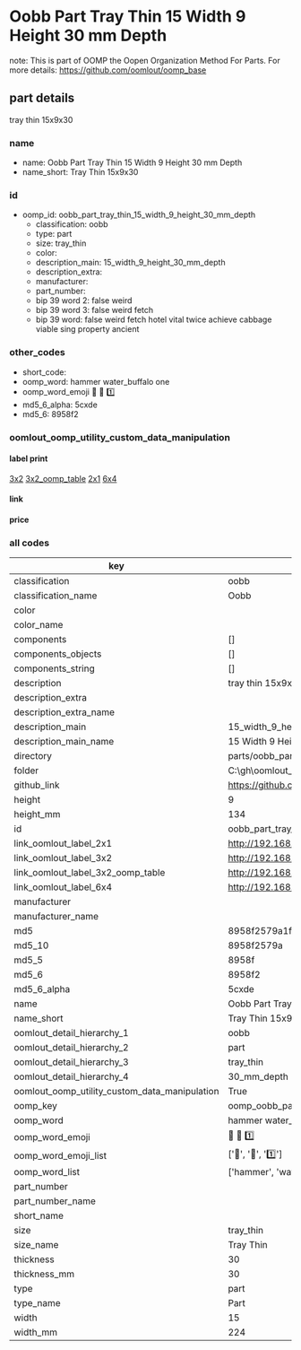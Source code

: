 # Oobb Part Tray Thin 15 Width 9 Height 30 mm Depth  

note: This is part of OOMP the Oopen Organization Method For Parts. For more details: https://github.com/oomlout/oomp_base

##  part details
  



tray thin 15x9x30



### name
* name: Oobb Part Tray Thin 15 Width 9 Height 30 mm Depth
* name_short: Tray Thin 15x9x30 
### id
* oomp_id: oobb_part_tray_thin_15_width_9_height_30_mm_depth
  * classification: oobb
  * type: part
  * size: tray_thin
  * color: 
  * description_main: 15_width_9_height_30_mm_depth
  * description_extra: 
  * manufacturer: 
  * part_number: 
  * bip 39 word 2: false weird
  * bip 39 word 3: false weird fetch
  * bip 39 word: false weird fetch hotel vital twice achieve cabbage viable sing property ancient

### other_codes
* short_code: 
* oomp_word: hammer water_buffalo one
* oomp_word_emoji :hammer: :water_buffalo: :one:
* md5_6_alpha: 5cxde
* md5_6: 8958f2






### oomlout_oomp_utility_custom_data_manipulation
#### label print
[3x2](http://192.168.1.245:1112/?label=oomp%205cxde)
[3x2_oomp_table](http://192.168.1.108:1112/?label=oomp%205cxde)
[2x1](http://192.168.1.242:1112/?label=oomp%205cxde)
[6x4](http://192.168.1.55:1112/?label=oomp%205cxde)    

#### link

                              

#### price







### all codes 
| key | value |  
| --- | --- |  
| classification | oobb |  
| classification_name | Oobb |  
| color |  |  
| color_name |  |  
| components | [] |  
| components_objects | [] |  
| components_string | [] |  
| description | tray thin 15x9x30 |  
| description_extra |  |  
| description_extra_name |  |  
| description_main | 15_width_9_height_30_mm_depth |  
| description_main_name | 15 Width 9 Height 30 mm Depth |  
| directory | parts/oobb_part_tray_thin_15_width_9_height_30_mm_depth |  
| folder | C:\gh\oomlout_oobb_version_4_generated_parts\parts\oobb_part_tray_thin_15_width_9_height_30_mm_depth |  
| github_link | https://github.com/oomlout/oomlout_oomp_part_src/tree/main/parts/oobb_part_tray_thin_15_width_9_height_30_mm_depth |  
| height | 9 |  
| height_mm | 134 |  
| id | oobb_part_tray_thin_15_width_9_height_30_mm_depth |  
| link_oomlout_label_2x1 | http://192.168.1.242:1112/?label=oomp%205cxde |  
| link_oomlout_label_3x2 | http://192.168.1.245:1112/?label=oomp%205cxde |  
| link_oomlout_label_3x2_oomp_table | http://192.168.1.108:1112/?label=oomp%205cxde |  
| link_oomlout_label_6x4 | http://192.168.1.55:1112/?label=oomp%205cxde |  
| manufacturer |  |  
| manufacturer_name |  |  
| md5 | 8958f2579a1fa03bad7a86e2aabe4a92 |  
| md5_10 | 8958f2579a |  
| md5_5 | 8958f |  
| md5_6 | 8958f2 |  
| md5_6_alpha | 5cxde |  
| name | Oobb Part Tray Thin 15 Width 9 Height 30 mm Depth |  
| name_short | Tray Thin 15x9x30  |  
| oomlout_detail_hierarchy_1 | oobb |  
| oomlout_detail_hierarchy_2 | part |  
| oomlout_detail_hierarchy_3 | tray_thin |  
| oomlout_detail_hierarchy_4 | 30_mm_depth |  
| oomlout_oomp_utility_custom_data_manipulation | True |  
| oomp_key | oomp_oobb_part_tray_thin_15_width_9_height_30_mm_depth |  
| oomp_word | hammer water_buffalo one |  
| oomp_word_emoji | :hammer: :water_buffalo: :one: |  
| oomp_word_emoji_list | [':hammer:', ':water_buffalo:', ':one:'] |  
| oomp_word_list | ['hammer', 'water_buffalo', 'one'] |  
| part_number |  |  
| part_number_name |  |  
| short_name |  |  
| size | tray_thin |  
| size_name | Tray Thin |  
| thickness | 30 |  
| thickness_mm | 30 |  
| type | part |  
| type_name | Part |  
| width | 15 |  
| width_mm | 224 |  
